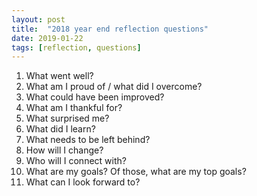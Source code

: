 ```yaml
---
layout: post
title:  "2018 year end reflection questions"
date: 2019-01-22
tags: [reflection, questions]
---
```

1. What went well?
2. What am I proud of / what did I overcome?
3. What could have been improved?
4. What am I thankful for?
5. What surprised me?
6. What did I learn?
7. What needs to be left behind?
8. How will I change?
9. Who will I connect with?
10. What are my goals? Of those, what are my top goals? 
11. What can I look forward to?
